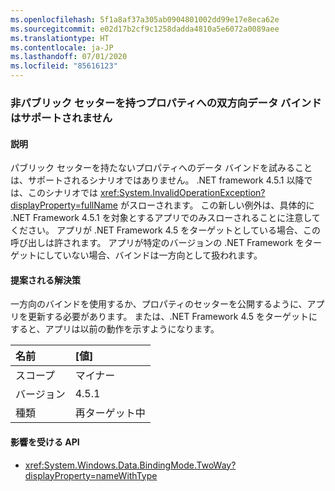 ```yaml
---
ms.openlocfilehash: 5f1a8af37a305ab0904801002dd99e17e8eca62e
ms.sourcegitcommit: e02d17b2cf9c1258dadda4810a5e6072a0089aee
ms.translationtype: HT
ms.contentlocale: ja-JP
ms.lasthandoff: 07/01/2020
ms.locfileid: "85616123"
---
```

### <a name="two-way-data-binding-to-a-property-with-a-non-public-setter-is-not-supported"></a>非パブリック セッターを持つプロパティへの双方向データ バインドはサポートされません

#### <a name="details"></a>説明

パブリック セッターを持たないプロパティへのデータ バインドを試みることは、サポートされるシナリオではありません。 .NET framework 4.5.1 以降では、このシナリオでは <xref:System.InvalidOperationException?displayProperty=fullName> がスローされます。 この新しい例外は、具体的に .NET Framework 4.5.1 を対象とするアプリでのみスローされることに注意してください。 アプリが .NET Framework 4.5 をターゲットとしている場合、この呼び出しは許されます。 アプリが特定のバージョンの .NET Framework をターゲットにしていない場合、バインドは一方向として扱われます。

#### <a name="suggestion"></a>提案される解決策

一方向のバインドを使用するか、プロパティのセッターを公開するように、アプリを更新する必要があります。 または、.NET Framework 4.5 をターゲットにすると、アプリは以前の動作を示すようになります。

| 名前    | [値]       |
|:--------|:------------|
| スコープ   | マイナー       |
| バージョン | 4.5.1       |
| 種類    | 再ターゲット中 |

#### <a name="affected-apis"></a>影響を受ける API

- <xref:System.Windows.Data.BindingMode.TwoWay?displayProperty=nameWithType>
